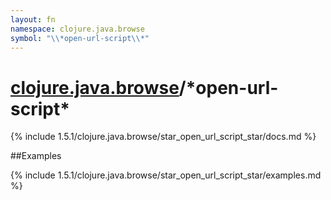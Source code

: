 ```yaml
---
layout: fn
namespace: clojure.java.browse
symbol: "\\*open-url-script\\*"
---
```


# [clojure.java.browse](../)/\*open-url-script\*

{% include 1.5.1/clojure.java.browse/star_open_url_script_star/docs.md %}

##Examples

{% include 1.5.1/clojure.java.browse/star_open_url_script_star/examples.md %}

